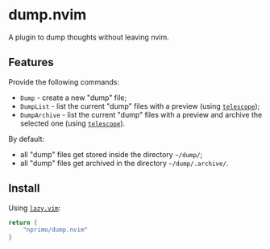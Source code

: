 # dump.nvim

A plugin to dump thoughts without leaving nvim.

## Features

Provide the following commands:

- `Dump` - create a new "dump" file;
- `DumpList` - list the current "dump" files with a preview (using
  [`telescope`](https://github.com/nvim-telescope/telescope.nvim));
- `DumpArchive` - list the current "dump" files with a preview and archive the
  selected one (using
  [`telescope`](https://github.com/nvim-telescope/telescope.nvim)).

By default:

- all "dump" files get stored inside the directory `~/dump/`;
- all "dump" files get archived in the directory `~/dump/.archive/`.

## Install

Using [`lazy.vim`](https://github.com/folke/lazy.nvim):

```lua
return {
    "nprimo/dump.nvim"
}
```
